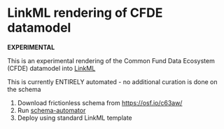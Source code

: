 # LinkML rendering of CFDE datamodel

__EXPERIMENTAL__

This is an experimental rendering of the Common Fund Data Ecosystem (CFDE) datamodel into [LinkML](https://linkml.io)

This is currently ENTIRELY automated - no additional curation is done on the schema

1. Download frictionless schema from https://osf.io/c63aw/
2. Run [schema-automator](https://github.com/linkml/schema-automator)
3. Deploy using standard LinkML template


